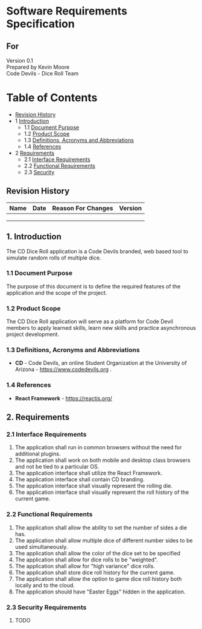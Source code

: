 # Software Requirements Specification
## For <project name>

Version 0.1  
Prepared by Kevin Moore  
Code Devils - Dice Roll Team


<date created>  

Table of Contents
=================
* [Revision History](#revision-history)
* 1 [Introduction](#1-introduction)
  * 1.1 [Document Purpose](#11-document-purpose)
  * 1.2 [Product Scope](#12-product-scope)
  * 1.3 [Definitions, Acronyms and Abbreviations](#13-definitions-acronyms-and-abbreviations)
  * 1.4 [References](#14-references)
* 2 [Requirements](#2-requirements)
  * 2.1 [Interface Requirements](#21-interface-requirements)
  * 2.2 [Functional Requirements](#22-functional-requirements)
  * 2.3 [Security](#23-security-requirements)


## Revision History
| Name | Date    | Reason For Changes  | Version   |
| ---- | ------- | ------------------- | --------- |
|      |         |                     |           |
|      |         |                     |           |
|      |         |                     |           |

## 1. Introduction
The CD Dice Roll application is a Code Devils branded, web based tool to simulate random rolls of multiple dice.

### 1.1 Document Purpose
The purpose of this document is to define the required features of the application and the scope of the project.

### 1.2 Product Scope
The CD Dice Roll application will serve as a platform for Code Devil members to apply learned skills, learn new skills and practice asynchronous project development.

### 1.3 Definitions, Acronyms and Abbreviations

* **CD** - Code Devils, an online Student Organization at the University of Arizona - https://www.codedevils.org .

### 1.4 References
* **React Framework** - https://reactjs.org/


## 2. Requirements

### 2.1 Interface Requirements
1. The application shall run in common browsers without the need for additional plugins.
2. The application shall work on both mobile and desktop class browsers and not be tied to a particular OS.
3. The application interface shall utilize the React Framework.
4. The application interface shall contain CD branding.
5. The application interface shall visually represent the rolling die.
6. The application interface shall visually represent the roll history of the current game.

### 2.2 Functional Requirements
1. The application shall allow the ability to set the number of sides a die has.
2. The application shall allow multiple dice of different number sides to be used simultaneously.
3. The application shall allow the color of the dice set to be specified
4. The application shall allow for dice rolls to be "weighted".
5. The application shall allow for "high variance" dice rolls.
6. The application shall store dice roll history for the current game.
7. The application shall allow the option to game dice roll history both locally and to the cloud.
8. The application should have "Easter Eggs" hidden in the application.

### 2.3 Security Requirements
1.  TODO
